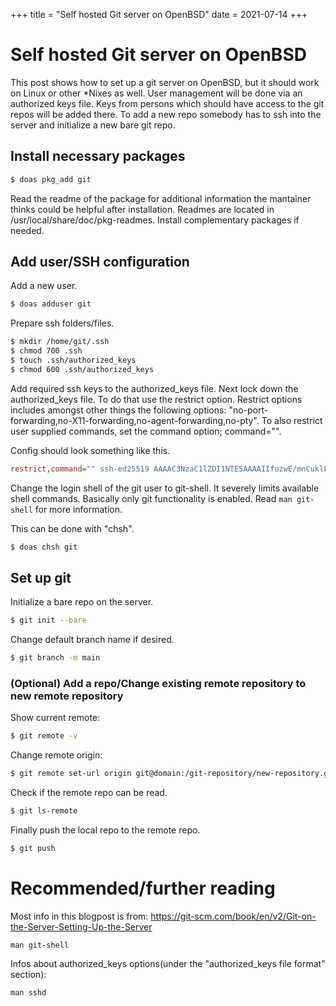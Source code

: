 +++
title = "Self hosted Git server on OpenBSD"
date = 2021-07-14
+++

# Self hosted Git server on OpenBSD

This post shows how to set up a git server on OpenBSD, but it should work on Linux or other *Nixes as well. User management will be done via an authorized keys file. Keys from persons which should have access to the git repos will be added there. To add a new repo somebody has to ssh into the server and initialize a new bare git repo.

## Install necessary packages

```sh
$ doas pkg_add git
```

Read the readme of the package for additional information the mantainer thinks could be helpful after installation. Readmes are located in /usr/local/share/doc/pkg-readmes. Install complementary packages if needed.

## Add user/SSH configuration

Add a new user.

```sh
$ doas adduser git
```

Prepare ssh folders/files.

```sh
$ mkdir /home/git/.ssh
$ chmod 700 .ssh
$ touch .ssh/authorized_keys
$ chmod 600 .ssh/authorized_keys
```

Add required ssh keys to the authorized_keys file. Next lock down the authorized_keys file. To do that use the restrict option. Restrict options includes amongst other things the following options: "no-port-forwarding,no-X11-forwarding,no-agent-forwarding,no-pty".
To also restrict user supplied commands, set the command option; command="".

Config should look something like this.

```cfg
restrict,command="" ssh-ed25519 AAAAC3NzaC1lZDI1NTE5AAAAIIfozwE/mnCuklL9lVpZRyGS65aVHi6Ki0wDPG4hJtI2
```

Change the login shell of the git user to git-shell. It severely limits available shell commands. Basically only git functionality is enabled. Read `man git-shell` for more information.

This can be done with "chsh".

```sh
$ doas chsh git
```
## Set up git 

Initialize a bare repo on the server.

```sh
$ git init --bare
```

Change default branch name if desired.

```sh
$ git branch -m main
```

### (Optional) Add a repo/Change existing remote repository to new remote repository

Show current remote:

```sh
$ git remote -v
```
Change remote origin:

```sh
$ git remote set-url origin git@domain:/git-repository/new-repository.git
```

Check if the remote repo can be read.

```sh
$ git ls-remote
```

Finally push the local repo to the remote repo.

```sh
$ git push
```

# Recommended/further reading

Most info in this blogpost is from:
https://git-scm.com/book/en/v2/Git-on-the-Server-Setting-Up-the-Server

`man git-shell`

Infos about authorized_keys options(under the "authorized_keys file format" section):

`man sshd`
